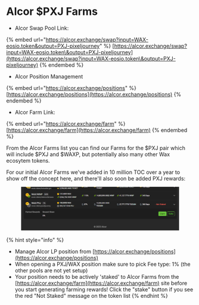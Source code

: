 # Alcor $PXJ Farms

* Alcor Swap Pool Link:&#x20;

{% embed url="https://alcor.exchange/swap?input=WAX-eosio.token&output=PXJ-pixeljourney" %}
[https://alcor.exchange/swap?input=WAX-eosio.token\&output=PXJ-pixeljourney](https://alcor.exchange/swap?input=WAX-eosio.token\&output=PXJ-pixeljourney)
{% endembed %}

* Alcor Position Management

{% embed url="https://alcor.exchange/positions" %}
[https://alcor.exchange/positions](https://alcor.exchange/positions)
{% endembed %}

* Alcor Farm Link:

{% embed url="https://alcor.exchange/farm" %}
[https://alcor.exchange/farm](https://alcor.exchange/farm)
{% endembed %}

From the Alcor Farms list you can find our Farms for the $PXJ pair which will include $PXJ and $WAXP, but potentially also many other Wax ecosytem tokens.

For our initial Alcor Farms we've added in 10 million TOC over a year to show off the concept here, and there'll also soon be added PXJ rewards:

<figure><img src="../../../../.gitbook/assets/image (165).png" alt=""><figcaption></figcaption></figure>

{% hint style="info" %}
* Manage Alcor LP position from [https://alcor.exchange/positions](https://alcor.exchange/positions)
* When opening a PXJ/WAX position make sure to pick Fee type: 1% (the other pools are not yet setup)
* Your position needs to be actively 'staked' to Alcor Farms from the [https://alcor.exchange/farm](https://alcor.exchange/farm) site before you start generating farming rewards! Click the "stake" button if you see the red "Not Staked" message on the token list
{% endhint %}

